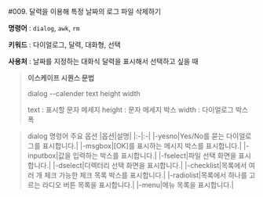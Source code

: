 #009. 달력을 이용해 특정 날짜의 로그 파일 삭제하기 

**명령어** : `dialog`, `awk`, `rm`

**키워드** : 다이얼로그, 달력, 대화형, 선택

**사용처** : 날짜를 지정하는 대화식 달력을 표시해서 선택하고 싶을 때 


>**이스케이프 시퀀스 문법**
>
> dialog --calender text height width
>
> text    : 표시할 문자 메세지
> height  : 문자 메세지 박스
> width   : 다이얼로그 박스 폭

>dialog 명령어 주요 옵션
|옵션|설명|
|:-|:-|
|-yesno|Yes/No를 묻는 다이얼로그를 표시합니다.|
|-msgbox|[OK]를 표시하는 메시지 박스를 표시합니다.|
|-inputbox|값을 입력하는 박스를 표시합니다.|
|-fselect|파일 선택 화면을 표시합니다.|
|-dselect|디렉터리 선택 화면을 표시합니다.|
|-checklist|목록에서 여러 개 체크 가능한 체크 목록 박스를 표시합니다.|
|-radiolist|목록에서 하나를 고르는 라디오 버튼 목록을 표시합니다.|
|-menu|메뉴 목록을 표시합니다.|
